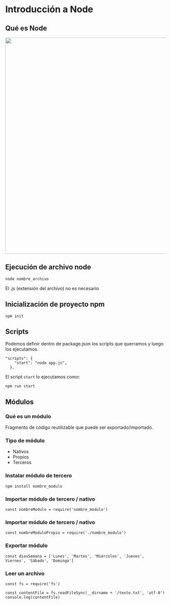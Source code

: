 # Introducción a Node

## Qué es Node

<img src="https://thumbor.forbes.com/thumbor/960x0/https%3A%2F%2Fspecials-images.forbesimg.com%2Fdam%2Fimageserve%2F1059538366%2F960x0.jpg%3Ffit%3Dscale"
width="680" />


## Ejecución de archivo node

```
node nombre_archivo
```
El .js (extensión del archivo) no es necesario

## Inicialización de proyecto npm

```
npm init
```

## Scripts
Podemos definir dentro de package.json los scripts que querramos y luego los ejecutamos.
```
"scripts": {
    "start": "node app.js",
  },
```
El script `start` lo ejecutamos como:
```
npm run start
```

## Módulos

### Qué es un módulo

Fragmento de código reutilizable que puede ser exportado/importado.

### Tipo de módulo
- Nativos
- Propios
- Terceros

### Instalar módulo de tercero

```
npm install nombre_modulo
```

### Importar módulo de tercero / nativo

```
const nombreModulo = require('nombre_modulo')
```

### Importar módulo de tercero / nativo

```
const nombreModuloPropio = require('./nombre_modulo')
```

### Exportar módulo

```
const diasSemana = ['Lunes', 'Martes', 'Miércoles', 'Jueves', Viernes', 'Sábado', 'Domingo']
```

### Leer un archivo

```
const fs = require('fs')

const contentFile = fs.readFileSync(__dirname + '/texto.txt', 'utf-8')
console.log(contentFile)
```